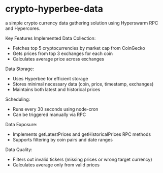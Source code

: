 # crypto-hyperbee-data

a simple crypto currency data gathering solution using Hyperswarm RPC and Hypercores.

Key Features Implemented
Data Collection:
 -  Fetches top 5 cryptocurrencies by market cap from CoinGecko
 -  Gets prices from top 3 exchanges for each coin
 -  Calculates average price across exchanges

Data Storage:
 -  Uses Hyperbee for efficient storage
 -  Stores minimal necessary data (coin, price, timestamp, exchanges)
 -  Maintains both latest and historical prices

Scheduling:
 -  Runs every 30 seconds using node-cron
 -  Can be triggered manually via RPC

Data Exposure:
-  Implements getLatestPrices and getHistoricalPrices RPC methods
-  Supports filtering by coin pairs and date ranges

Data Quality:
-  Filters out invalid tickers (missing prices or wrong target currency)
-  Calculates average only from valid prices
